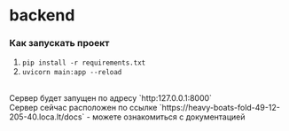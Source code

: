 # backend

### Как запускать проект
1) `pip install -r requirements.txt`
2) `uvicorn main:app --reload`
<br>
Сервер будет запущен по адресу `http:127.0.0.1:8000`
<br>
Сервер сейчас расположен по ссылке `https://heavy-boats-fold-49-12-205-40.loca.lt/docs` - можете ознакомиться с документацией
